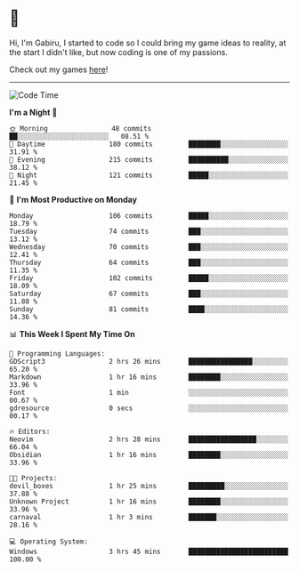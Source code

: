 # 🐀

Hi, I'm Gabiru, I started to code so I could bring my game ideas to reality, at the start I didn't like, but now coding is one of my passions.

Check out my games [here](https://gabiru.art/projetos/)!

---

<!--START_SECTION:waka-->
![Code Time](http://img.shields.io/badge/Code%20Time-309%20hrs%2025%20mins-blue)

**I'm a Night 🦉** 

```text
🌞 Morning                48 commits          ██░░░░░░░░░░░░░░░░░░░░░░░   08.51 % 
🌆 Daytime                180 commits         ████████░░░░░░░░░░░░░░░░░   31.91 % 
🌃 Evening                215 commits         ██████████░░░░░░░░░░░░░░░   38.12 % 
🌙 Night                  121 commits         █████░░░░░░░░░░░░░░░░░░░░   21.45 % 
```
📅 **I'm Most Productive on Monday** 

```text
Monday                   106 commits         █████░░░░░░░░░░░░░░░░░░░░   18.79 % 
Tuesday                  74 commits          ███░░░░░░░░░░░░░░░░░░░░░░   13.12 % 
Wednesday                70 commits          ███░░░░░░░░░░░░░░░░░░░░░░   12.41 % 
Thursday                 64 commits          ███░░░░░░░░░░░░░░░░░░░░░░   11.35 % 
Friday                   102 commits         █████░░░░░░░░░░░░░░░░░░░░   18.09 % 
Saturday                 67 commits          ███░░░░░░░░░░░░░░░░░░░░░░   11.88 % 
Sunday                   81 commits          ████░░░░░░░░░░░░░░░░░░░░░   14.36 % 
```


📊 **This Week I Spent My Time On** 

```text
💬 Programming Languages: 
GDScript3                2 hrs 26 mins       ████████████████░░░░░░░░░   65.20 % 
Markdown                 1 hr 16 mins        ████████░░░░░░░░░░░░░░░░░   33.96 % 
Font                     1 min               ░░░░░░░░░░░░░░░░░░░░░░░░░   00.67 % 
gdresource               0 secs              ░░░░░░░░░░░░░░░░░░░░░░░░░   00.17 % 

🔥 Editors: 
Neovim                   2 hrs 28 mins       █████████████████░░░░░░░░   66.04 % 
Obsidian                 1 hr 16 mins        ████████░░░░░░░░░░░░░░░░░   33.96 % 

🐱‍💻 Projects: 
devil_boxes              1 hr 25 mins        █████████░░░░░░░░░░░░░░░░   37.88 % 
Unknown Project          1 hr 16 mins        ████████░░░░░░░░░░░░░░░░░   33.96 % 
carnaval                 1 hr 3 mins         ███████░░░░░░░░░░░░░░░░░░   28.16 % 

💻 Operating System: 
Windows                  3 hrs 45 mins       █████████████████████████   100.00 % 
```


<!--END_SECTION:waka-->

